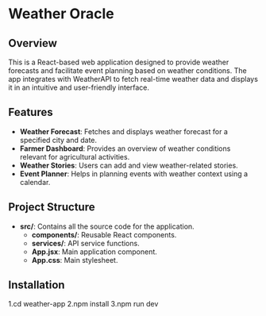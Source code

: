 # Weather Oracle

## Overview

This is a React-based web application designed to provide weather forecasts and facilitate event planning based on weather conditions. The app integrates with WeatherAPI to fetch real-time weather data and displays it in an intuitive and user-friendly interface.

## Features

- **Weather Forecast**: Fetches and displays weather forecast for a specified city and date.
- **Farmer Dashboard**: Provides an overview of weather conditions relevant for agricultural activities.
- **Weather Stories**: Users can add and view weather-related stories.
- **Event Planner**: Helps in planning events with weather context using a calendar.

## Project Structure

- **src/**: Contains all the source code for the application.
  - **components/**: Reusable React components.
  - **services/**: API service functions.
  - **App.jsx**: Main application component.
  - **App.css**: Main stylesheet.

## Installation

1.cd weather-app
2.npm install
3.npm run dev
